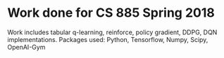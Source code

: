 # Work done for CS 885 Spring 2018
Work includes tabular q-learning, reinforce, policy gradient, DDPG, DQN implementations.
Packages used: Python, Tensorflow, Numpy, Scipy, OpenAI-Gym
